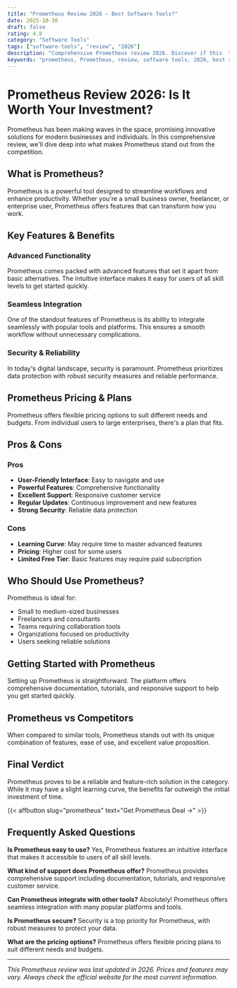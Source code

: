 ```yaml
---
title: "Prometheus Review 2026 – Best Software Tools?"
date: 2025-10-30
draft: false
rating: 4.8
category: "Software Tools"
tags: ["software-tools", "review", "2026"]
description: "Comprehensive Prometheus review 2026. Discover if this  tool is the best choice for your needs."
keywords: "prometheus, Prometheus, review, software tools, 2026, best software tools"
---
```


# Prometheus Review 2026: Is It Worth Your Investment?

Prometheus has been making waves in the  space, promising innovative solutions for modern businesses and individuals. In this comprehensive review, we'll dive deep into what makes Prometheus stand out from the competition.

## What is Prometheus?

Prometheus is a powerful  tool designed to streamline workflows and enhance productivity. Whether you're a small business owner, freelancer, or enterprise user, Prometheus offers features that can transform how you work.

## Key Features & Benefits

### Advanced Functionality
Prometheus comes packed with advanced features that set it apart from basic alternatives. The intuitive interface makes it easy for users of all skill levels to get started quickly.

### Seamless Integration
One of the standout features of Prometheus is its ability to integrate seamlessly with popular tools and platforms. This ensures a smooth workflow without unnecessary complications.

### Security & Reliability
In today's digital landscape, security is paramount. Prometheus prioritizes data protection with robust security measures and reliable performance.

## Prometheus Pricing & Plans

Prometheus offers flexible pricing options to suit different needs and budgets. From individual users to large enterprises, there's a plan that fits.

## Pros & Cons

### Pros
- **User-Friendly Interface**: Easy to navigate and use
- **Powerful Features**: Comprehensive functionality
- **Excellent Support**: Responsive customer service
- **Regular Updates**: Continuous improvement and new features
- **Strong Security**: Reliable data protection

### Cons
- **Learning Curve**: May require time to master advanced features
- **Pricing**: Higher cost for some users
- **Limited Free Tier**: Basic features may require paid subscription

## Who Should Use Prometheus?

Prometheus is ideal for:
- Small to medium-sized businesses
- Freelancers and consultants
- Teams requiring collaboration tools
- Organizations focused on productivity
- Users seeking reliable  solutions

## Getting Started with Prometheus

Setting up Prometheus is straightforward. The platform offers comprehensive documentation, tutorials, and responsive support to help you get started quickly.

## Prometheus vs Competitors

When compared to similar tools, Prometheus stands out with its unique combination of features, ease of use, and excellent value proposition.

## Final Verdict

Prometheus proves to be a reliable and feature-rich solution in the  category. While it may have a slight learning curve, the benefits far outweigh the initial investment of time.

{{< affbutton slug="prometheus" text="Get Prometheus Deal →" >}}

## Frequently Asked Questions

**Is Prometheus easy to use?**
Yes, Prometheus features an intuitive interface that makes it accessible to users of all skill levels.

**What kind of support does Prometheus offer?**
Prometheus provides comprehensive support including documentation, tutorials, and responsive customer service.

**Can Prometheus integrate with other tools?**
Absolutely! Prometheus offers seamless integration with many popular platforms and tools.

**Is Prometheus secure?**
Security is a top priority for Prometheus, with robust measures to protect your data.

**What are the pricing options?**
Prometheus offers flexible pricing plans to suit different needs and budgets.

---

*This Prometheus review was last updated in 2026. Prices and features may vary. Always check the official website for the most current information.*
